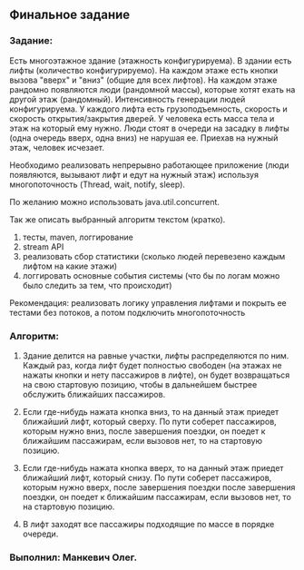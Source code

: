 ## Финальное задание

### Задание:

Есть многоэтажное здание (этажность конфигурируема).
В здании есть лифты (количество конфигурируемо).
На каждом этаже есть кнопки вызова "вверх" и "вниз" (общие для всех лифтов).
На каждом этаже рандомно появляются люди (рандомной массы),
которые хотят ехать на другой этаж (рандомный).
Интенсивность генерации людей конфигурируема.
У каждого лифта есть грузоподъемность, скорость и скорость 
открытия/закрытия дверей.
У человека есть масса тела и этаж на который ему нужно.
Люди стоят в очереди на засадку в лифты (одна очередь вверх, одна вниз)
не нарушая ее. Приехав на нужный этаж, человек исчезает.

Необходимо реализовать непрерывно работающее приложение (люди появляются, вызывают лифт и едут на нужный этаж) используя многопоточность (Thread, wait, notify, sleep).

По желанию можно использовать java.util.concurrent.

Так же описать выбранный алгоритм текстом (кратко).

1) тесты, maven, логгирование
2) stream API
3) реализовать сбор статистики (сколько людей перевезено каждым лифтом на какие этажи)
4) логгировать основные события системы (что бы по логам можно было следить за тем, что происходит)


Рекомендация: реализовать логику управления лифтами и покрыть ее тестами без потоков, а потом подключить многопоточность

### Алгоритм:
1) Здание делится на равные участки, лифты распределяются по ним.
   Каждый раз, когда лифт будет полностью свободен (на этажах не нажаты кнопки и нету пассажиров в лифте), он будет возвращаться
   на свою стартовую позицию, чтобы в дальнейшем быстрее обслужить ближайших пассажиров.
   
2) Если где-нибудь нажата кнопка вниз, то на данный этаж приедет 
   ближайший лифт, который сверху. По пути соберет пассажиров,
   которым нужно вниз, после завершения поездки, он поедет к ближайшим пассажирам, если вызовов нет, то на стартовую позицию.
   
3) Если где-нибудь нажата кнопка вверх, то на данный этаж приедет
   ближайший лифт, который снизу. По пути соберет пассажиров,
   которым нужно вверх, после завершения поездки после завершения поездки, он поедет к ближайшим пассажирам, если вызовов нет, то на стартовую позицию.
   
4) В лифт заходят все пассажиры подходящие по массе в порядке очереди.

### Выполнил: Манкевич Олег.

